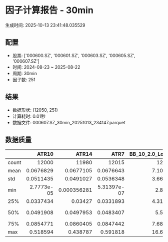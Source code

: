 # 因子计算报告 - 30min

生成时间: 2025-10-13 23:41:48.035529

## 配置

- 股票: ['000600.SZ', '000601.SZ', '000603.SZ', '000605.SZ', '000607.SZ']
- 时间: 2024-08-23 ~ 2025-08-22
- 周期: 30min
- 因子数: 251

## 结果

- 数据形状: (12050, 251)
- 计算耗时: 0.01秒
- 数据文件: 000607.SZ_30min_20251013_234147.parquet

## 数据质量

|       |          ATR10 |           ATR14 |            ATR7 |   BB_10_2.0_Lower |   BB_10_2.0_Middle |   BB_10_2.0_Upper |   BB_10_2.0_Width |   BB_15_2.0_Lower |   BB_15_2.0_Middle |   BB_15_2.0_Upper |   BB_15_2.0_Width |   BB_20_2.0_Lower |   BB_20_2.0_Middle |   BB_20_2.0_Upper |   BB_20_2.0_Width |     BOLB_20 |       CCI10 |       CCI14 |       CCI20 |       EMA12 |       EMA15 |       EMA20 |        EMA3 |        EMA5 |        EMA8 |     FIXLB10 |      FIXLB3 |      FIXLB5 |      FIXLB8 |      FMAX10 |      FMAX15 |      FMAX20 |       FMAX5 |     FMEAN10 |     FMEAN15 |     FMEAN20 |      FMEAN5 |      FMIN10 |      FMIN15 |      FMIN20 |       FMIN5 |      FSTD10 |      FSTD15 |      FSTD20 |       FSTD5 |     LEXLB10 |      LEXLB3 |      LEXLB5 |      LEXLB8 |        MA10 |        MA15 |        MA20 |         MA3 |         MA5 |         MA8 |           MACD |   MACD_12_26_9 |    MACD_6_13_4 |    MACD_8_17_5 |       MACD_HIST |    MACD_SIGNAL |    MEANLB10 |     MEANLB3 |     MEANLB5 |     MEANLB8 |        MSTD10 |        MSTD15 |         MSTD5 |       Momentum1 |      Momentum10 |      Momentum12 |      Momentum15 |      Momentum20 |       Momentum3 |       Momentum5 |       Momentum8 |              OBV |   OBV_SMA10 |   OBV_SMA15 |   OBV_SMA20 |    OBV_SMA5 |   Position10 |   Position12 |   Position15 |   Position20 |   Position25 |   Position30 |    Position5 |    Position8 |        RAND |      RANDNX |       RANDX |       RPROB |     RPROBCX |     RPROBNX |      RPROBX |        RSI |       RSI10 |      RSI14 |         RSI7 |        STCX |           STOCH |     STOCH_10_14 |     STOCH_14_20 |      STOCH_7_10 |         STX |   TA_ADXR_14 |   TA_ADX_14 |   TA_APO_fastperiod12_matype0_slowperiod26 |   TA_AROONOSC_14 |   TA_AROON_14_down |   TA_AROON_14_up |   TA_CCI_14 |   TA_CDL2CROWS |   TA_CDL3BLACKCROWS |   TA_CDL3INSIDE |   TA_CDL3LINESTRIKE |   TA_CDL3OUTSIDE |   TA_CDL3STARSINSOUTH |   TA_CDL3WHITESOLDIERS |   TA_CDLABANDONEDBABY |   TA_CDLADVANCEBLOCK |   TA_CDLBELTHOLD |   TA_CDLBREAKAWAY |   TA_CDLCLOSINGMARUBOZU |   TA_CDLCONCEALBABYSWALL |   TA_CDLCOUNTERATTACK |   TA_CDLDARKCLOUDCOVER |   TA_CDLDOJI |   TA_CDLDOJISTAR |   TA_CDLDRAGONFLYDOJI |   TA_CDLENGULFING |   TA_CDLEVENINGDOJISTAR |   TA_CDLEVENINGSTAR |   TA_CDLGAPSIDESIDEWHITE |   TA_CDLGRAVESTONEDOJI |   TA_CDLHAMMER |   TA_CDLHANGINGMAN |   TA_CDLHARAMI |   TA_CDLHARAMICROSS |   TA_CDLHIGHWAVE |   TA_CDLHIKKAKE |   TA_CDLHOMINGPIGEON |   TA_CDLIDENTICAL3CROWS |   TA_CDLINNECK |   TA_CDLINVERTEDHAMMER |   TA_CDLKICKING |   TA_CDLKICKINGBYLENGTH |   TA_CDLLADDERBOTTOM |   TA_CDLLONGLEGGEDDOJI |   TA_CDLLONGLINE |   TA_CDLMARUBOZU |   TA_CDLMATCHINGLOW |   TA_CDLMATHOLD |   TA_CDLMORNINGDOJISTAR |   TA_CDLMORNINGSTAR |   TA_CDLONNECK |   TA_CDLPIERCING |   TA_CDLRICKSHAWMAN |   TA_CDLRISEFALL3METHODS |   TA_CDLSEPARATINGLINES |   TA_CDLSHOOTINGSTAR |   TA_CDLSHORTLINE |   TA_CDLSPINNINGTOP |   TA_CDLSTALLEDPATTERN |   TA_CDLSTICKSANDWICH |   TA_CDLTAKURI |   TA_CDLTASUKIGAP |   TA_CDLTHRUSTING |   TA_CDLTRISTAR |   TA_CDLUNIQUE3RIVER |   TA_CDLUPSIDEGAP2CROWS |   TA_CDLXSIDEGAP3METHODS |   TA_DEMA_10 |   TA_DEMA_20 |   TA_DEMA_5 |    TA_DX_14 |   TA_EMA_10 |   TA_EMA_20 |   TA_EMA_30 |    TA_EMA_5 |   TA_EMA_60 |   TA_KAMA_10 |   TA_KAMA_20 |   TA_MFI_14 |   TA_MIDPRICE_10 |   TA_MIDPRICE_20 |   TA_MIDPRICE_5 |   TA_MOM_10 |   TA_ROCP_10 |   TA_ROCR100_10 |   TA_ROCR_10 |       TA_ROC_10 |   TA_RSI_14 |      TA_SAR |   TA_SMA_10 |   TA_SMA_20 |   TA_SMA_30 |    TA_SMA_5 |   TA_SMA_60 |   TA_STOCHF_D |   TA_STOCHF_K |   TA_STOCHRSI_fastd_period3_fastk_period5_timeperiod14_D |   TA_STOCHRSI_fastd_period3_fastk_period5_timeperiod14_K |   TA_STOCH_D |   TA_STOCH_K |    TA_T3_10 |    TA_T3_20 |     TA_T3_5 |   TA_TEMA_10 |   TA_TEMA_20 |   TA_TEMA_5 |   TA_TRIMA_10 |   TA_TRIMA_20 |   TA_TRIMA_5 |   TA_TRIX_14 |   TA_ULTOSC_timeperiod17_timeperiod214_timeperiod328 |   TA_WILLR_14 |   TA_WMA_10 |   TA_WMA_20 |    TA_WMA_5 |     TRENDLB10 |       TRENDLB3 |       TRENDLB5 |      TRENDLB8 |       Trend10 |       Trend12 |       Trend15 |       Trend20 |       Trend25 |         Trend5 |        Trend8 |      VWAP10 |      VWAP15 |      VWAP20 |      VWAP25 |      VWAP30 |   Volume_Momentum10 |   Volume_Momentum15 |   Volume_Momentum20 |   Volume_Momentum25 |   Volume_Momentum30 |   Volume_Ratio10 |   Volume_Ratio15 |   Volume_Ratio20 |   Volume_Ratio25 |   Volume_Ratio30 |    WILLR14 |    WILLR18 |    WILLR21 |     WILLR9 |
|:------|---------------:|----------------:|----------------:|------------------:|-------------------:|------------------:|------------------:|------------------:|-------------------:|------------------:|------------------:|------------------:|-------------------:|------------------:|------------------:|------------:|------------:|------------:|------------:|------------:|------------:|------------:|------------:|------------:|------------:|------------:|------------:|------------:|------------:|------------:|------------:|------------:|------------:|------------:|------------:|------------:|------------:|------------:|------------:|------------:|------------:|------------:|------------:|------------:|------------:|------------:|------------:|------------:|------------:|------------:|------------:|------------:|------------:|------------:|------------:|---------------:|---------------:|---------------:|---------------:|----------------:|---------------:|------------:|------------:|------------:|------------:|--------------:|--------------:|--------------:|----------------:|----------------:|----------------:|----------------:|----------------:|----------------:|----------------:|----------------:|-----------------:|------------:|------------:|------------:|------------:|-------------:|-------------:|-------------:|-------------:|-------------:|-------------:|-------------:|-------------:|------------:|------------:|------------:|------------:|------------:|------------:|------------:|-----------:|------------:|-----------:|-------------:|------------:|----------------:|----------------:|----------------:|----------------:|------------:|-------------:|------------:|-------------------------------------------:|-----------------:|-------------------:|-----------------:|------------:|---------------:|--------------------:|----------------:|--------------------:|-----------------:|----------------------:|-----------------------:|----------------------:|---------------------:|-----------------:|------------------:|------------------------:|-------------------------:|----------------------:|-----------------------:|-------------:|-----------------:|----------------------:|------------------:|------------------------:|--------------------:|-------------------------:|-----------------------:|---------------:|-------------------:|---------------:|--------------------:|-----------------:|----------------:|---------------------:|------------------------:|---------------:|-----------------------:|----------------:|------------------------:|---------------------:|-----------------------:|-----------------:|-----------------:|--------------------:|----------------:|------------------------:|--------------------:|---------------:|-----------------:|--------------------:|-------------------------:|------------------------:|---------------------:|------------------:|--------------------:|-----------------------:|----------------------:|---------------:|------------------:|------------------:|----------------:|---------------------:|------------------------:|-------------------------:|-------------:|-------------:|------------:|------------:|------------:|------------:|------------:|------------:|------------:|-------------:|-------------:|------------:|-----------------:|-----------------:|----------------:|------------:|-------------:|----------------:|-------------:|----------------:|------------:|------------:|------------:|------------:|------------:|------------:|------------:|--------------:|--------------:|---------------------------------------------------------:|---------------------------------------------------------:|-------------:|-------------:|------------:|------------:|------------:|-------------:|-------------:|------------:|--------------:|--------------:|-------------:|-------------:|-----------------------------------------------------:|--------------:|------------:|------------:|------------:|--------------:|---------------:|---------------:|--------------:|--------------:|--------------:|--------------:|--------------:|--------------:|---------------:|--------------:|------------:|------------:|------------:|------------:|------------:|--------------------:|--------------------:|--------------------:|--------------------:|--------------------:|-----------------:|-----------------:|-----------------:|-----------------:|-----------------:|-----------:|-----------:|-----------:|-----------:|
| count | 12000          | 11980           | 12015           |       12005       |        12005       |       12005       |       12005       |       11980       |        11980       |       11980       |       11980       |       11955       |        11955       |       11955       |       11955       | 12050       | 11960       | 11920       | 11860       | 12050       | 12050       | 12050       | 12050       | 12050       | 12050       | 12050       | 12050       | 12050       | 12050       | 12005       | 11980       | 11955       | 12030       | 12050       | 12050       | 12050       | 12050       | 12050       | 12050       | 12050       | 12050       | 12050       | 12050       | 12050       | 12050       | 12050       | 12050       | 12050       | 12050       | 12005       | 11980       | 11955       | 12040       | 12030       | 12015       | 11885          | 11885          | 11975          | 11950          | 11885           | 11885          | 12050       | 12050       | 12050       | 12050       | 12005         | 11980         | 12030         | 12000           | 12000           | 12000           | 12000           | 12000           | 12000           | 12000           | 12000           |  12050           | 12005       | 11980       | 11955       | 12030       | 12005        | 11995        | 11980        | 11955        | 11930        | 11905        | 12030        | 12015        | 12050       | 12050       | 12050       | 12050       | 12050       | 12050       | 12050       | 11980      | 12000       | 11980      | 12015        | 12050       | 11965           | 11875           | 11795           | 11930           | 12050       |   11915      |  11915      |                                11995       |      12050       |        12050       |      12050       | 11920       |          12050 |               12050 |   12050         |       12050         |     12050        |            12035      |         12050          |                 12050 |         12050        |     12050        |             12050 |             12050       |                    12050 |         12050         |          12050         |   12050      |      12050       |           12050       |       12050       |            12050        |        12050        |             12050        |            12050       |    12050       |        12050       |   12050        |         12050       |       12050      |    12050        |        12050         |             12050       |  12050         |           12050        |           12050 |                   12050 |        12050         |             12050      |      12050       |     12050        |         12050       |           12050 |           12050         |        12050        |    12050       |            12050 |          12050      |           12050          |            12050        |         12050        |        12050      |         12050       |          12050         |          12050        |     12050      |    12050          |     12050         |  12050          |       12050          |                   12050 |              12050       |  12050       |  12050       | 12050       | 12050       | 12050       | 12050       | 12050       | 12050       | 12050       |  12005       |  11955       | 12050       |      12050       |      12050       |     12050       | 12050       |  12050       |     12050       |  12050       | 12000           |  11980      | 12050       | 12005       | 11955       | 11905       | 12030       | 11755       |   12050       |   12050       |                                              12050       |                                              12050       |  12050       |  12050       | 12050       | 12050       | 12050       |  12050       |  12050       | 12050       |   12005       |   11955       |  12030       |  12050       |                                          12050       |    11985      | 12005       | 11955       | 12030       | 12005         | 12040          | 12030          | 12015         | 12005         | 11995         | 11980         | 11955         | 11930         | 12030          | 12015         | 11955       | 11955       | 11955       | 11955       | 11955       |     12000           |     12000           |     12000           |     12000           |     12000           |      12050       |      12050       |      12050       |      12050       |      12050       | 11985      | 11965      | 11950      | 12010      |
| mean  |     0.0676829  |     0.0677105   |     0.0676643   |           7.10042 |            7.11292 |           7.12542 |           7.11292 |           7.09797 |            7.11376 |           7.12954 |           7.11376 |           7.0961  |            7.11464 |           7.13318 |           7.11464 |     7.11145 |     3.92906 |     5.48719 |     6.61376 |     7.1044  |     7.10251 |     7.09937 |     7.11016 |     7.10887 |     7.10694 |     7.11145 |     7.11145 |     7.11145 |     7.11145 |     7.11292 |     7.11376 |     7.11464 |     7.11211 |     7.11145 |     7.11145 |     7.11145 |     7.11145 |     7.11145 |     7.11145 |     7.11145 |     7.11145 |     7.11145 |     7.11145 |     7.11145 |     7.11145 |     7.11145 |     7.11145 |     7.11145 |     7.11145 |     7.11292 |     7.11376 |     7.11464 |     7.11178 |     7.11211 |     7.11259 |     0.00890388 |     0.00890388 |     0.0044684  |     0.00572548 |     0.000102472 |     0.0088014  |     7.11145 |     7.11145 |     7.11145 |     7.11145 |     0.0658705 |     0.081717  |     0.0443302 |     0.00241094  |     0.00241094  |     0.00241094  |     0.00241094  |     0.00241094  |     0.00241094  |     0.00241094  |     0.00241094  |      1.21286e+06 |     7.11292 |     7.11376 |     7.11464 |     7.11211 |     0.487249 |     0.487953 |     0.488033 |     0.487984 |     0.487965 |     0.488516 |     0.481985 |     0.486959 |     7.11145 |     7.11145 |     7.11145 |     7.11145 |     7.11145 |     7.11145 |     7.11145 |    51.2699 |    51.2166  |    51.2699 |    51.1256   |     7.11145 |    48.7884      |    48.7223      |    48.7306      |    48.5832      |     7.11145 |      30.5127 |     30.5127 |                                    7.11325 |          7.11145 |            7.11145 |          7.11145 |     5.48719 |              0 |                   0 |       0.0414938 |           0.0165975 |        -0.863071 |               50.5966 |             0.00829876 |                     0 |            -0.290456 |        -0.282158 |                 0 |                 0.19917 |                        0 |             0.0248963 |             -0.0414938 |      30.5311 |         -0.06639 |               3.13693 |          -5.42075 |               -0.165975 |           -0.190871 |                 0.174274 |                2.88797 |        1.90041 |           -2.04149 |      -0.421577 |            -0.59917 |           8.6971 |        0.854772 |            0.0580913 |                -0.06639 |     -0.0580913 |               0.946058 |               0 |                       0 |            0.0165975 |                16.7054 |         -1.66805 |        -0.423237 |             1.91701 |               0 |               0.0995851 |            0.149378 |       -0.06639 |                0 |              8.6639 |              -0.00829876 |               -0.896266 |            -0.307054 |           14.5477 |             8.58921 |             -0.0912863 |              0.107884 |         3.3195 |        0.00829876 |        -0.0165975 |      0.00829876 |           0.00829876 |                       0 |                  0       |      7.10567 |      7.09937 |     7.10887 |     7.11145 |     7.10567 |     7.09937 |     7.09316 |     7.10887 |     7.07471 |      7.11292 |      7.11464 |     7.11145 |          7.11145 |          7.11145 |         7.11145 |     7.11145 |      7.11145 |         7.11145 |      7.11145 |     0.241094    |     51.2699 |     7.11145 |     7.11292 |     7.11464 |     7.11653 |     7.11211 |     7.12278 |       7.11145 |       7.11145 |                                                  7.11145 |                                                  7.11145 |      7.11145 |      7.11145 |     7.11145 |     7.11145 |     7.11145 |      7.10567 |      7.09937 |     7.10887 |       7.11292 |       7.11464 |      7.11211 |      7.11145 |                                              7.11145 |      -50.6331 |     7.11292 |     7.11464 |     7.11211 |     0.0292091 |    -0.00724842 |    -0.00205364 |     0.0187546 |     0.0292091 |     0.0401004 |     0.0546346 |     0.0725337 |     0.0833861 |    -0.00205364 |     0.0187546 |     7.05917 |     7.05917 |     7.05917 |     7.05917 |     7.05917 |         0.00241094  |         0.00241094  |         0.00241094  |         0.00241094  |         0.00241094  |          7.11145 |          7.11145 |          7.11145 |          7.11145 |          7.11145 |   -50.6331 |   -50.6239 |   -50.6934 |   -50.495  |
| std   |     0.0511435  |     0.0491027   |     0.0536348   |           3.66664 |            3.67309 |           3.67959 |           3.67309 |           3.6641  |            3.67215 |           3.68028 |           3.67215 |           3.66183 |            3.6712  |           3.68066 |           3.6712  |     3.67487 |    90.0739  |    91.329   |    93.3329  |     3.67013 |     3.66885 |     3.66671 |     3.6739  |     3.67306 |     3.67182 |     3.67487 |     3.67487 |     3.67487 |     3.67487 |     3.67309 |     3.67215 |     3.6712  |     3.67402 |     3.67487 |     3.67487 |     3.67487 |     3.67487 |     3.67487 |     3.67487 |     3.67487 |     3.67487 |     3.67487 |     3.67487 |     3.67487 |     3.67487 |     3.67487 |     3.67487 |     3.67487 |     3.67487 |     3.67309 |     3.67215 |     3.6712  |     3.6744  |     3.67402 |     3.67346 |     0.0920717  |     0.0920717  |     0.0631092  |     0.0717419  |     0.0257975   |     0.0874412  |     3.67487 |     3.67487 |     3.67487 |     3.67487 |     0.0804971 |     0.0941866 |     0.0647047 |     0.0296674   |     0.0296674   |     0.0296674   |     0.0296674   |     0.0296674   |     0.0296674   |     0.0296674   |     0.0296674   |      1.43375e+06 |     3.67309 |     3.67215 |     3.6712  |     3.67402 |     0.297341 |     0.297333 |     0.296379 |     0.296428 |     0.296155 |     0.296604 |     0.300893 |     0.298358 |     3.67487 |     3.67487 |     3.67487 |     3.67487 |     3.67487 |     3.67487 |     3.67487 |    14.6332 |    16.8385  |    14.6332 |    19.4954   |     3.67487 |    27.9105      |    20.2711      |    19.5895      |    19.6384      |     3.67487 |      12.8236 |     12.8236 |                                    3.67271 |          3.67487 |            3.67487 |          3.67487 |    91.329   |              0 |                   0 |       8.19901   |           2.57668   |        12.2599   |               27.5857 |             0.910975   |                     0 |             5.38179  |        38.2181   |                 0 |                34.7137  |                        0 |             3.75612   |              2.03666   |      46.0558 |         13.3268  |              17.4321  |          31.4355  |                4.07079  |            4.36489  |                 9.50966  |               16.7475  |       13.6545  |           14.1421  |      33.2492   |            25.6228  |          33.384  |       31.56     |            2.40961   |                 2.57588 |      2.40961   |               9.68083  |               0 |                       0 |            1.28826   |                37.304  |         36.3909  |        21.8792   |            13.7128  |               0 |               3.15427   |            3.86221  |        2.57588 |                0 |             28.1317 |               0.910975   |               10.1049   |             5.53296  |           50.3946 |            37.8274  |              3.02011   |              3.28293  |        17.9153 |        1.5779     |         1.28826   |      4.17478    |           0.910975   |                       0 |                  2.88088 |      3.67098 |      3.66671 |     3.67306 |     3.67487 |     3.67098 |     3.66671 |     3.66243 |     3.67306 |     3.64991 |      3.67309 |      3.6712  |     3.67487 |          3.67487 |          3.67487 |         3.67487 |     3.67487 |      3.67487 |         3.67487 |      3.67487 |     2.96674     |     14.6332 |     3.67487 |     3.67309 |     3.6712  |     3.66923 |     3.67402 |     3.66332 |       3.67487 |       3.67487 |                                                  3.67487 |                                                  3.67487 |      3.67487 |      3.67487 |     3.67487 |     3.67487 |     3.67487 |      3.67098 |      3.66671 |     3.67306 |       3.67309 |       3.6712  |      3.67402 |      3.67487 |                                              3.67487 |       29.6844 |     3.67309 |     3.6712  |     3.67402 |     1.2067    |     0.835761   |     1.0172     |     1.14972   |     1.2067    |     1.23644   |     1.26615   |     1.31018   |     1.32576   |     1.0172     |     1.14972   |     3.68658 |     3.68658 |     3.68658 |     3.68658 |     3.68658 |         0.0296674   |         0.0296674   |         0.0296674   |         0.0296674   |         0.0296674   |          3.67487 |          3.67487 |          3.67487 |          3.67487 |          3.67487 |    29.6844 |    29.6657 |    29.6391 |    29.7975 |
| min   |     2.7773e-05 |     0.000356281 |     5.31397e-07 |           2.8816  |            2.884   |           2.8864  |           2.884   |           2.89231 |            2.89667 |           2.90103 |           2.89667 |           2.9029  |            2.9085  |           2.9141  |           2.9085  |     2.87    |  -480.979   |  -563.788   |  -541.754   |     2.88994 |     2.89448 |     2.90018 |     2.87391 |     2.8769  |     2.88258 |     2.87    |     2.87    |     2.87    |     2.87    |     2.884   |     2.89667 |     2.9085  |     2.876   |     2.87    |     2.87    |     2.87    |     2.87    |     2.87    |     2.87    |     2.87    |     2.87    |     2.87    |     2.87    |     2.87    |     2.87    |     2.87    |     2.87    |     2.87    |     2.87    |     2.884   |     2.89667 |     2.9085  |     2.87333 |     2.876   |     2.88125 |    -0.626439   |    -0.626439   |    -0.48715    |    -0.50427    |    -0.261439    |    -0.596822   |     2.87    |     2.87    |     2.87    |     2.87    |     0         |     0         |     0         |    -0.152411    |    -0.152411    |    -0.152411    |    -0.152411    |    -0.152411    |    -0.152411    |    -0.152411    |    -0.152411    |     -2.31314e+06 |     2.884   |     2.89667 |     2.9085  |     2.876   |     0        |     0        |     0        |     0        |     0        |     0        |     0        |     0        |     2.87    |     2.87    |     2.87    |     2.87    |     2.87    |     2.87    |     2.87    |     4.6154 |     2.16249 |     4.6154 |     0.798488 |     2.87    |    -1.37372e-13 |    -9.06973e-14 |     1.56319e-14 |    -5.96856e-14 |     2.87    |       8.2367 |      8.2367 |                                    2.88833 |          2.87    |            2.87    |          2.87    |  -563.788   |              0 |                   0 |    -100         |        -100         |      -100        |                0      |             0          |                     0 |          -100        |      -100        |                 0 |              -100       |                        0 |          -100         |           -100         |       0      |       -100       |               0       |        -100       |             -100        |         -100        |              -100        |                0       |        0       |         -100       |    -100        |          -100       |        -100      |     -200        |            0         |              -100       |   -100         |               0        |               0 |                       0 |            0         |                 0      |       -100       |      -100        |             0       |               0 |               0         |            0        |     -100       |                0 |              0      |            -100          |             -100        |          -100        |         -100      |          -100       |           -100         |              0        |         0      |     -100          |      -100         |   -100          |           0          |                       0 |               -100       |      2.88641 |      2.90018 |     2.8769  |     2.87    |     2.88641 |     2.90018 |     2.90662 |     2.8769  |     2.91399 |      2.884   |      2.9085  |     2.87    |          2.87    |          2.87    |         2.87    |     2.87    |      2.87    |         2.87    |      2.87    |   -15.2411      |      4.6154 |     2.87    |     2.884   |     2.9085  |     2.91667 |     2.876   |     2.96433 |       2.87    |       2.87    |                                                  2.87    |                                                  2.87    |      2.87    |      2.87    |     2.87    |     2.87    |     2.87    |      2.88641 |      2.90018 |     2.8769  |       2.884   |       2.9085  |      2.876   |      2.87    |                                              2.87    |     -100      |     2.884   |     2.9085  |     2.876   |    -2.84605   |    -1.1547     |    -1.78885    |    -2.47487   |    -2.84605   |    -3.15612   |    -3.58347   |    -4.18824   |    -4.52485   |    -1.78885    |    -2.47487   |     0       |     0       |     0       |     0       |     0       |        -0.152411    |        -0.152411    |        -0.152411    |        -0.152411    |        -0.152411    |          2.87    |          2.87    |          2.87    |          2.87    |          2.87    |  -100      |  -100      |  -100      |  -100      |
| 25%   |     0.0337434  |     0.03427     |     0.0331893   |           4.31057 |            4.319   |           4.32753 |           4.319   |           4.30402 |            4.31467 |           4.32612 |           4.31467 |           4.30173 |            4.314   |           4.32752 |           4.314   |     4.31    |   -56.6014  |   -56.567   |   -55.6963  |     4.3169  |     4.31521 |     4.31033 |     4.31573 |     4.31542 |     4.31831 |     4.31    |     4.31    |     4.31    |     4.31    |     4.319   |     4.31467 |     4.314   |     4.316   |     4.31    |     4.31    |     4.31    |     4.31    |     4.31    |     4.31    |     4.31    |     4.31    |     4.31    |     4.31    |     4.31    |     4.31    |     4.31    |     4.31    |     4.31    |     4.31    |     4.319   |     4.31467 |     4.314   |     4.31667 |     4.316   |     4.31625 |    -0.0248433  |    -0.0248433  |    -0.0172698  |    -0.0195421  |    -0.00766866  |    -0.0232165  |     4.31    |     4.31    |     4.31    |     4.31    |     0.0221359 |     0.0284856 |     0.0130384 |    -0.0116978   |    -0.0116978   |    -0.0116978   |    -0.0116978   |    -0.0116978   |    -0.0116978   |    -0.0116978   |    -0.0116978   | 382220           |     4.319   |     4.31467 |     4.314   |     4.316   |     0.22449  |     0.222222 |     0.222222 |     0.225    |     0.225806 |     0.225806 |     0.222222 |     0.222222 |     4.31    |     4.31    |     4.31    |     4.31    |     4.31    |     4.31    |     4.31    |    41.1221 |    39.3374  |    41.1221 |    36.8066   |     4.31    |    23.8889      |    33.3136      |    34.5831      |    33.9727      |     4.31    |      20.8842 |     20.8842 |                                    4.31875 |          4.31    |            4.31    |          4.31    |   -56.567   |              0 |                   0 |       0         |           0         |         0        |               27.7277 |             0          |                     0 |             0        |         0        |                 0 |                 0       |                        0 |             0         |              0         |       0      |          0       |               0       |           0       |                0        |            0        |                 0        |                0       |        0       |            0       |       0        |             0       |           0      |        0        |            0         |                 0       |      0         |               0        |               0 |                       0 |            0         |                 0      |          0       |         0        |             0       |               0 |               0         |            0        |        0       |                0 |              0      |               0          |                0        |             0        |            0      |             0       |              0         |              0        |         0      |        0          |         0         |      0          |           0          |                       0 |                  0       |      4.31925 |      4.31033 |     4.31542 |     4.31    |     4.31925 |     4.31033 |     4.30909 |     4.31542 |     4.30219 |      4.319   |      4.314   |     4.31    |          4.31    |          4.31    |         4.31    |     4.31    |      4.31    |         4.31    |      4.31    |    -1.16978     |     41.1221 |     4.31    |     4.319   |     4.314   |     4.30833 |     4.316   |     4.31583 |       4.31    |       4.31    |                                                  4.31    |                                                  4.31    |      4.31    |      4.31    |     4.31    |     4.31    |     4.31    |      4.31925 |      4.31033 |     4.31542 |       4.319   |       4.314   |      4.316   |      4.31    |                                              4.31    |      -76.9231 |     4.319   |     4.314   |     4.316   |    -0.967264  |    -0.820694   |    -0.912698   |    -0.935413  |    -0.967264  |    -0.981495  |    -1.00644   |    -1.00077   |    -1.00157   |    -0.912698   |    -0.935413  |     4.30287 |     4.30287 |     4.30287 |     4.30287 |     4.30287 |        -0.0116978   |        -0.0116978   |        -0.0116978   |        -0.0116978   |        -0.0116978   |          4.31    |          4.31    |          4.31    |          4.31    |          4.31    |   -76.9231 |   -76.9231 |   -76.9231 |   -76.9231 |
| 50%   |     0.0491908  |     0.0497953   |     0.0483407   |           5.5581  |            5.568   |           5.57577 |           5.568   |           5.55745 |            5.56767 |           5.58347 |           5.56767 |           5.55631 |            5.57    |           5.58889 |           5.57    |     5.57    |     2.20536 |     4.23656 |     4.85689 |     5.56493 |     5.56555 |     5.56165 |     5.56788 |     5.56456 |     5.56712 |     5.57    |     5.57    |     5.57    |     5.57    |     5.568   |     5.56767 |     5.57    |     5.57    |     5.57    |     5.57    |     5.57    |     5.57    |     5.57    |     5.57    |     5.57    |     5.57    |     5.57    |     5.57    |     5.57    |     5.57    |     5.57    |     5.57    |     5.57    |     5.57    |     5.568   |     5.56767 |     5.57    |     5.57    |     5.57    |     5.56875 |     0.00289171 |     0.00289171 |     0.00146282 |     0.00169125 |     0.000206057 |     0.00292912 |     5.57    |     5.57    |     5.57    |     5.57    |     0.0386437 |     0.0490723 |     0.0244949 |     2.22045e-16 |     2.22045e-16 |     2.22045e-16 |     2.22045e-16 |     2.22045e-16 |     2.22045e-16 |     2.22045e-16 |     2.22045e-16 | 766534           |     5.568   |     5.56767 |     5.57    |     5.57    |     0.493333 |     0.5      |     0.5      |     0.490909 |     0.484848 |     0.48     |     0.5      |     0.5      |     5.57    |     5.57    |     5.57    |     5.57    |     5.57    |     5.57    |     5.57    |    51.0267 |    51.15    |    51.0267 |    51.173    |     5.57    |    48.8889      |    48.0952      |    48.1899      |    48.2126      |     5.57    |      27.854  |     27.854  |                                    5.56667 |          5.57    |            5.57    |          5.57    |     4.23656 |              0 |                   0 |       0         |           0         |         0        |               50.76   |             0          |                     0 |             0        |         0        |                 0 |                 0       |                        0 |             0         |              0         |       0      |          0       |               0       |           0       |                0        |            0        |                 0        |                0       |        0       |            0       |       0        |             0       |           0      |        0        |            0         |                 0       |      0         |               0        |               0 |                       0 |            0         |                 0      |          0       |         0        |             0       |               0 |               0         |            0        |        0       |                0 |              0      |               0          |                0        |             0        |            0      |             0       |              0         |              0        |         0      |        0          |         0         |      0          |           0          |                       0 |                  0       |      5.56658 |      5.56165 |     5.56456 |     5.57    |     5.56658 |     5.56165 |     5.55614 |     5.56456 |     5.52122 |      5.568   |      5.57    |     5.57    |          5.57    |          5.57    |         5.57    |     5.57    |      5.57    |         5.57    |      5.57    |     2.22045e-14 |     51.0267 |     5.57    |     5.568   |     5.57    |     5.57533 |     5.57    |     5.58    |       5.57    |       5.57    |                                                  5.57    |                                                  5.57    |      5.57    |      5.57    |     5.57    |     5.57    |     5.57    |      5.56658 |      5.56165 |     5.56456 |       5.568   |       5.57    |      5.57    |      5.57    |                                              5.57    |      -50      |     5.568   |     5.57    |     5.57    |     0.0351364 |     0          |     0          |     0         |     0.0351364 |     0.0590375 |     0.0774353 |     0.0841925 |     0.0953352 |     0          |     0         |     5.55607 |     5.55607 |     5.55607 |     5.55607 |     5.55607 |         2.22045e-16 |         2.22045e-16 |         2.22045e-16 |         2.22045e-16 |         2.22045e-16 |          5.57    |          5.57    |          5.57    |          5.57    |          5.57    |   -50      |   -50      |   -50      |   -50      |
| 75%   |     0.0854771  |     0.0860405   |     0.0847442   |           7.68452 |            7.696   |           7.70979 |           7.696   |           7.67994 |            7.69767 |           7.70944 |           7.69767 |           7.67769 |            7.69275 |           7.71211 |           7.69275 |     7.68    |    61.4821  |    63.7842  |    65.2317  |     7.68708 |     7.68529 |     7.68347 |     7.6894  |     7.68824 |     7.6887  |     7.68    |     7.68    |     7.68    |     7.68    |     7.696   |     7.69767 |     7.69275 |     7.6935  |     7.68    |     7.68    |     7.68    |     7.68    |     7.68    |     7.68    |     7.68    |     7.68    |     7.68    |     7.68    |     7.68    |     7.68    |     7.68    |     7.68    |     7.68    |     7.68    |     7.696   |     7.69767 |     7.69275 |     7.6875  |     7.6935  |     7.69688 |     0.0304494  |     0.0304494  |     0.0202665  |     0.0225769  |     0.00872923  |     0.0295308  |     7.68    |     7.68    |     7.68    |     7.68    |     0.0753068 |     0.094481  |     0.0484768 |     0.0136492   |     0.0136492   |     0.0136492   |     0.0136492   |     0.0136492   |     0.0136492   |     0.0136492   |     0.0136492   |      1.7676e+06  |     7.696   |     7.69767 |     7.69275 |     7.6935  |     0.75     |     0.741338 |     0.736294 |     0.744433 |     0.745098 |     0.75     |     0.75     |     0.75     |     7.68    |     7.68    |     7.68    |     7.68    |     7.68    |     7.68    |     7.68    |    60.5935 |    62.471   |    60.5935 |    64.529    |     7.68    |    72.4638      |    63.6874      |    62.9947      |    63.3333      |     7.68    |      37.5931 |     37.5931 |                                    7.69833 |          7.68    |            7.68    |          7.68    |    63.7842  |              0 |                   0 |       0         |           0         |         0        |               73.1625 |             0          |                     0 |             0        |         0        |                 0 |                 0       |                        0 |             0         |              0         |     100      |          0       |               0       |           0       |                0        |            0        |                 0        |                0       |        0       |            0       |       0        |             0       |           0      |        0        |            0         |                 0       |      0         |               0        |               0 |                       0 |            0         |                 0      |          0       |         0        |             0       |               0 |               0         |            0        |        0       |                0 |              0      |               0          |                0        |             0        |            0      |             0       |              0         |              0        |         0      |        0          |         0         |      0          |           0          |                       0 |                  0       |      7.68705 |      7.68347 |     7.68824 |     7.68    |     7.68705 |     7.68347 |     7.68133 |     7.68824 |     7.65769 |      7.696   |      7.69275 |     7.68    |          7.68    |          7.68    |         7.68    |     7.68    |      7.68    |         7.68    |      7.68    |     1.36492     |     60.5935 |     7.68    |     7.696   |     7.69275 |     7.69033 |     7.6935  |     7.69483 |       7.68    |       7.68    |                                                  7.68    |                                                  7.68    |      7.68    |      7.68    |     7.68    |     7.68    |     7.68    |      7.68705 |      7.68347 |     7.68824 |       7.696   |       7.69275 |      7.6935  |      7.68    |                                              7.68    |      -25      |     7.696   |     7.69275 |     7.6935  |     0.996771  |     0.80064    |     0.917531   |     0.970507  |     0.996771  |     1.02098   |     1.05663   |     1.10895   |     1.13041   |     0.917531   |     0.970507  |     7.6493  |     7.6493  |     7.6493  |     7.6493  |     7.6493  |         0.0136492   |         0.0136492   |         0.0136492   |         0.0136492   |         0.0136492   |          7.68    |          7.68    |          7.68    |          7.68    |          7.68    |   -25      |   -25      |   -25      |   -25      |
| max   |     0.518594   |     0.438787    |     0.591818    |          16.6247  |           16.649   |          16.6733  |          16.649   |          16.5264  |           16.56    |          16.5936  |          16.56    |          16.4908  |           16.523   |          16.5552  |          16.523   |    16.75    |   666.663   |   933.326   |  1333.32    |    16.6063  |    16.5602  |    16.4897  |    16.7315  |    16.713   |    16.6699  |    16.75    |    16.75    |    16.75    |    16.75    |    16.649   |    16.56    |    16.523   |    16.73    |    16.75    |    16.75    |    16.75    |    16.75    |    16.75    |    16.75    |    16.75    |    16.75    |    16.75    |    16.75    |    16.75    |    16.75    |    16.75    |    16.75    |    16.75    |    16.75    |    16.649   |    16.56    |    16.523   |    16.7333  |    16.73    |    16.7     |     0.787873   |     0.787873   |     0.590945   |     0.630235   |     0.178784    |     0.727719   |    16.75    |    16.75    |    16.75    |    16.75    |     0.942559  |     0.924712  |     0.922513  |     0.192857    |     0.192857    |     0.192857    |     0.192857    |     0.192857    |     0.192857    |     0.192857    |     0.192857    |      6.38542e+06 |    16.649   |    16.56    |    16.523   |    16.73    |     1        |     1        |     1        |     1        |     1        |     1        |     1        |     1        |    16.75    |    16.75    |    16.75    |    16.75    |    16.75    |    16.75    |    16.75    |    99.9387 |    99.9968  |    99.9387 |   100        |    16.75    |   100           |   100           |   100           |   100           |    16.75    |      89.7191 |     89.7191 |                                   16.5967  |         16.75    |           16.75    |         16.75    |   933.326   |              0 |                   0 |     100         |         100         |       100        |              100      |           100          |                     0 |             0        |       100        |                 0 |               100       |                        0 |           100         |              0         |     100      |        100       |             100       |         100       |                0        |            0        |               100        |              100       |      100       |            0       |     100        |           100       |         100      |      200        |          100         |                 0       |      0         |             100        |               0 |                       0 |          100         |               100      |        100       |       100        |           100       |               0 |             100         |          100        |        0       |                0 |            100      |               0          |              100        |             0        |          100      |           100       |              0         |            100        |       100      |      100          |         0         |    100          |         100          |                       0 |                100       |     16.6381  |     16.4897  |    16.713   |    16.75    |    16.6381  |    16.4897  |    16.3892  |    16.713   |    16.2305  |     16.649   |     16.523   |    16.75    |         16.75    |         16.75    |        16.75    |    16.75    |     16.75    |        16.75    |     16.75    |    19.2857      |     99.9387 |    16.75    |    16.649   |    16.523   |    16.4577  |    16.73    |    16.2363  |      16.75    |      16.75    |                                                 16.75    |                                                 16.75    |     16.75    |     16.75    |    16.75    |    16.75    |    16.75    |     16.6381  |     16.4897  |    16.713   |      16.649   |      16.523   |     16.73    |     16.75    |                                             16.75    |        0      |    16.649   |    16.523   |    16.73    |     2.84605   |     1.1547     |     1.78885    |     2.47487   |     2.84605   |     3.17543   |     3.61478   |     4.24853   |     4.8       |     1.78885    |     2.47487   |    16.5371  |    16.5371  |    16.5371  |    16.5371  |    16.5371  |         0.192857    |         0.192857    |         0.192857    |         0.192857    |         0.192857    |         16.75    |         16.75    |         16.75    |         16.75    |         16.75    |     0      |     0      |     0      |     0      |